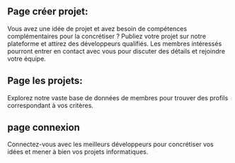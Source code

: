 ## Page créer projet:

Vous avez une idée de projet et avez besoin de compétences complémentaires pour la concrétiser ? Publiez votre projet sur notre plateforme et attirez des développeurs qualifiés. Les membres intéressés pourront entrer en contact avec vous pour discuter des détails et rejoindre votre équipe.

## Page les projets:

Explorez notre vaste base de données de membres pour trouver des profils correspondant à vos critères.

## page connexion

Connectez-vous avec les meilleurs développeurs pour concrétiser vos
idées et mener à bien vos projets informatiques.
